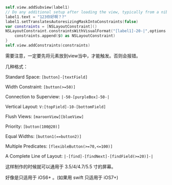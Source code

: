 ```swift
self.view.addSubview(label1)
// Do any additional setup after loading the view, typically from a nib.
label1.text = "123你好啊？?"
label1.setTranslatesAutoresizingMaskIntoConstraints(false)
var constraints = [NSLayoutConstraint]()
NSLayoutConstraint.constraintsWithVisualFormat("[label1]-20-|",options:NSLayoutFormatOptions.allZeros,metrics: nil,views: ["label1": label1!]).map {
    constraints.append($0 as NSLayoutConstraint)
}
self.view.addConstraints(constraints)
```

需要注意，一定要先将元素放到view当中，才能触发。否则会报错。

几种格式：

Standard Space: `[button]-[textField]`

Width Constraint: `[button(>=50)]`

Connection to Superview: `|-50-[purpleBox]-50-|`

Vertical Layout: `V:[topField]-10-[bottomField]`

Flush Views: `[maroonView][blueView]`

Priority: `[button(100@20)]`

Equal Widths: `[button1(==button2)]`

Multiple Predicates: `[flexibleButton(>=70,<=100)]`

A Complete Line of Layout: `|-[find]-[findNext]-[findField(>=20)]-|`


这样制作的时候就可以通用于 3.5/4/4.7/5.5 寸的屏幕。

好像是只适用于 iOS6+ 。(如果用 swift 只适用于 iOS7+)
